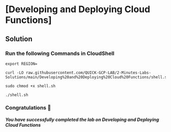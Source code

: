 # [Developing and Deploying Cloud Functions]

## Solution 

### Run the following Commands in CloudShell

```
export REGION=
```
```
curl -LO raw.githubusercontent.com/QUICK-GCP-LAB/2-Minutes-Labs-Solutions/main/Developing%20and%20Deploying%20Cloud%20Functions/shell.sh

sudo chmod +x shell.sh

./shell.sh
```

### Congratulations 🎉 

##### You have successfully completed the lab on Developing and Deploying Cloud Functions
